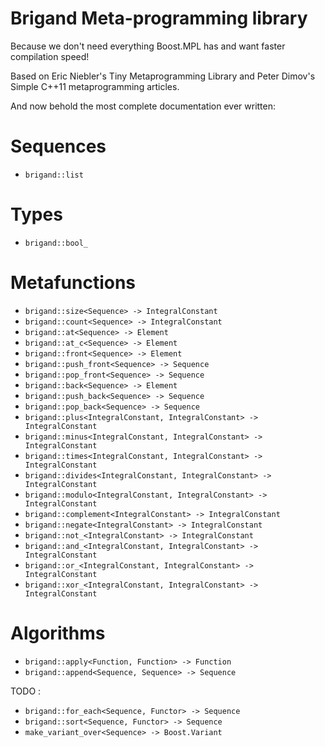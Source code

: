 Brigand Meta-programming library
================================

Because we don't need everything Boost.MPL has and want faster compilation speed!

Based on Eric Niebler's Tiny Metaprogramming Library and Peter Dimov's Simple C++11 metaprogramming articles.

And now behold the most complete documentation ever written:

# Sequences

 * `brigand::list`

# Types

 * `brigand::bool_`

# Metafunctions

 * `brigand::size<Sequence> -> IntegralConstant`
 * `brigand::count<Sequence> -> IntegralConstant`
 * `brigand::at<Sequence> -> Element`
 * `brigand::at_c<Sequence> -> Element`
 * `brigand::front<Sequence> -> Element`
 * `brigand::push_front<Sequence> -> Sequence`
 * `brigand::pop_front<Sequence> -> Sequence`
 * `brigand::back<Sequence> -> Element`
 * `brigand::push_back<Sequence> -> Sequence`
 * `brigand::pop_back<Sequence> -> Sequence`
 * `brigand::plus<IntegralConstant, IntegralConstant> -> IntegralConstant`
 * `brigand::minus<IntegralConstant, IntegralConstant> -> IntegralConstant`
 * `brigand::times<IntegralConstant, IntegralConstant> -> IntegralConstant`
 * `brigand::divides<IntegralConstant, IntegralConstant> -> IntegralConstant`
 * `brigand::modulo<IntegralConstant, IntegralConstant> -> IntegralConstant`
 * `brigand::complement<IntegralConstant> -> IntegralConstant`
 * `brigand::negate<IntegralConstant> -> IntegralConstant`
 * `brigand::not_<IntegralConstant> -> IntegralConstant`
 * `brigand::and_<IntegralConstant, IntegralConstant> -> IntegralConstant`
 * `brigand::or_<IntegralConstant, IntegralConstant> -> IntegralConstant`
 * `brigand::xor_<IntegralConstant, IntegralConstant> -> IntegralConstant`

# Algorithms

 * `brigand::apply<Function, Function> -> Function`
 * `brigand::append<Sequence, Sequence> -> Sequence`

TODO :

 * `brigand::for_each<Sequence, Functor> -> Sequence`
 * `brigand::sort<Sequence, Functor> -> Sequence`
 * `make_variant_over<Sequence> -> Boost.Variant`
